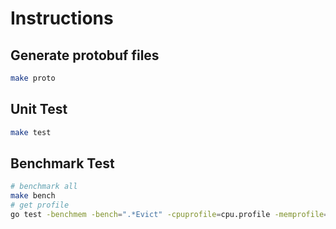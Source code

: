 # Instructions

## Generate protobuf files
```bash
make proto
```

## Unit Test
```bash
make test
```

## Benchmark Test
```bash
# benchmark all
make bench
# get profile
go test -benchmem -bench=".*Evict" -cpuprofile=cpu.profile -memprofile=mem.profile ./...
```
